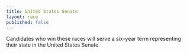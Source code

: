 ```yaml
---
title: United States Senate
layout: race
published: false
---
```


Candidates who win these races will serve a six-year term representing their state in the United States Senate.